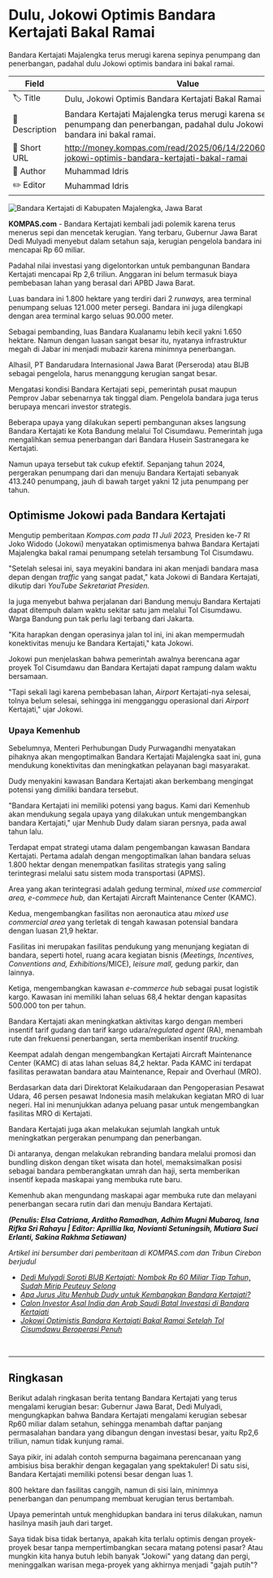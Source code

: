 # Dulu, Jokowi Optimis Bandara Kertajati Bakal Ramai

Bandara Kertajati Majalengka terus merugi karena sepinya penumpang dan penerbangan, padahal dulu Jokowi optimis bandara ini bakal ramai.

| Field         | Value                                                       |
|---------------|-------------------------------------------------------------|
| 🏷️ Title       | Dulu, Jokowi Optimis Bandara Kertajati Bakal Ramai |
| 📝 Description | Bandara Kertajati Majalengka terus merugi karena sepinya penumpang dan penerbangan, padahal dulu Jokowi optimis bandara ini bakal ramai. |
| 🔗 Short URL   | http://money.kompas.com/read/2025/06/14/220600026/dulu-jokowi-optimis-bandara-kertajati-bakal-ramai |
| 👤 Author      | Muhammad Idris |
| ✏️ Editor      | Muhammad Idris |

![Bandara Kertajati di Kabupaten Majalengka, Jawa Barat](https://asset.kompas.com/crops/BYNMdxn050Y3qm3j-RKQHRcxN8M=/100x0:941x561/750x500/data/photo/2022/11/02/636214a5638f3.jpg)

**KOMPAS.com** - Bandara Kertajati kembali jadi polemik karena terus menerus sepi dan mencetak kerugian. Yang terbaru, Gubernur Jawa Barat Dedi Mulyadi menyebut dalam setahun saja, kerugian pengelola bandara ini mencapai Rp 60 miliar.

Padahal nilai investasi yang digelontorkan untuk pembangunan Bandara Kertajati mencapai Rp 2,6 triliun. Anggaran ini belum termasuk biaya pembebasan lahan yang berasal dari APBD Jawa Barat.

Luas bandara ini 1.800 hektare yang terdiri dari 2 *runways,* area terminal penumpang seluas 121.000 meter persegi. Bandara ini juga dilengkapi dengan area terminal kargo seluas 90.000 meter.

Sebagai pembanding, luas Bandara Kualanamu lebih kecil yakni 1.650 hektare. Namun dengan luasan sangat besar itu, nyatanya infrastruktur megah di Jabar ini menjadi mubazir karena minimnya penerbangan.

Alhasil, PT Bandarudara Internasional Jawa Barat (Perseroda) atau BIJB sebagai pengelola, harus menanggung kerugian sangat besar.

Mengatasi kondisi Bandara Kertajati sepi, pemerintah pusat maupun Pemprov Jabar sebenarnya tak tinggal diam. Pengelola bandara juga terus berupaya mencari investor strategis.

Beberapa upaya yang dilakukan seperti pembangunan akses langsung Bandara Kertajati ke Kota Bandung melalui Tol Cisumdawu. Pemerintah juga mengalihkan semua penerbangan dari Bandara Husein Sastranegara ke Kertajati.

Namun upaya tersebut tak cukup efektif. Sepanjang tahun 2024, pergerakan penumpang dari dan menuju Bandara Kertajati sebanyak 413.240 penumpang, jauh di bawah target yakni 12 juta penumpang per tahun.

## Optimisme Jokowi pada Bandara Kertajati

Mengutip pemberitaan *Kompas.com pada 11 Juli 2023,* Presiden ke-7 RI Joko Widodo (Jokowi) menyatakan optimismenya bahwa Bandara Kertajati Majalengka bakal ramai penumpang setelah tersambung Tol Cisumdawu.

\"Setelah selesai ini, saya meyakini bandara ini akan menjadi bandara masa depan dengan *traffic* yang sangat padat,\" kata Jokowi di Bandara Kertajati, dikutip dari *YouTube Sekretariat Presiden.*

Ia juga menyebut bahwa perjalanan dari Bandung menuju Bandara Kertajati dapat ditempuh dalam waktu sekitar satu jam melalui Tol Cisumdawu. Warga Bandung pun tak perlu lagi terbang dari Jakarta.

\"Kita harapkan dengan operasinya jalan tol ini, ini akan mempermudah konektivitas menuju ke Bandara Kertajati,\" kata Jokowi.

Jokowi pun menjelaskan bahwa pemerintah awalnya berencana agar proyek Tol Cisumdawu dan Bandara Kertajati dapat rampung dalam waktu bersamaan.

\"Tapi sekali lagi karena pembebasan lahan, *Airport* Kertajati-nya selesai, tolnya belum selesai, sehingga ini mengganggu operasional dari *Airport* Kertajati,\" ujar Jokowi.

### Upaya Kemenhub

Sebelumnya, Menteri Perhubungan Dudy Purwagandhi menyatakan pihaknya akan mengoptimalkan Bandara Kertajati Majalengka saat ini, guna mendukung konektivitas dan meningkatkan pelayanan bagi masyarakat.

Dudy menyakini kawasan Bandara Kertajati akan berkembang mengingat potensi yang dimiliki bandara tersebut.

\"Bandara Kertajati ini memiliki potensi yang bagus. Kami dari Kemenhub akan mendukung segala upaya yang dilakukan untuk mengembangkan bandara Kertajati,\" ujar Menhub Dudy dalam siaran persnya, pada awal tahun lalu.

Terdapat empat strategi utama dalam pengembangan kawasan Bandara Kertajati. Pertama adalah dengan mengoptimalkan lahan bandara seluas 1.800 hektar dengan menempatkan fasilitas strategis yang saling terintegrasi melalui satu sistem moda transportasi (APMS).

Area yang akan terintegrasi adalah gedung terminal, *mixed use commercial area, e-commece hub,* dan Kertajati Aircraft Maintenance Center (KAMC).

Kedua, mengembangkan fasilitas non aeronautica atau *mixed use commercial area* yang terletak di tengah kawasan potensial bandara dengan luasan 21,9 hektar.

Fasilitas ini merupakan fasilitas pendukung yang menunjang kegiatan di bandara, seperti hotel, ruang acara kegiatan bisnis (*Meetings, Incentives, Conventions and, Exhibitions*/MICE), *leisure mall,* gedung parkir, dan lainnya.

Ketiga, mengembangkan kawasan *e-commerce hub* sebagai pusat logistik kargo. Kawasan ini memiliki lahan seluas 68,4 hektar dengan kapasitas 500.000 ton per tahun.

Bandara Kertajati akan meningkatkan aktivitas kargo dengan memberi insentif tarif gudang dan tarif kargo udara/*regulated agent* (RA), menambah rute dan frekuensi penerbangan, serta memberikan insentif *trucking.*

Keempat adalah dengan mengembangkan Kertajati Aircraft Maintenance Center (KAMC) di atas lahan seluas 84,2 hektar. Pada KAMC ini terdapat fasilitas perawatan bandara atau Maintenance, Repair and Overhaul (MRO).

Berdasarkan data dari Direktorat Kelaikudaraan dan Pengoperasian Pesawat Udara, 46 persen pesawat Indonesia masih melakukan kegiatan MRO di luar negeri. Hal ini menunjukkan adanya peluang pasar untuk mengembangkan fasilitas MRO di Kertajati.

Bandara Kertajati juga akan melakukan sejumlah langkah untuk meningkatkan pergerakan penumpang dan penerbangan.

Di antaranya, dengan melakukan rebranding bandara melalui promosi dan bundling diskon dengan tiket wisata dan hotel, memaksimalkan posisi sebagai bandara pemberangkatan umrah dan haji, serta memberikan insentif kepada maskapai yang membuka rute baru.

Kemenhub akan mengundang maskapai agar membuka rute dan melayani penerbangan secara rutin dari dan menuju Bandara Kertajati.

***(Penulis: Elsa Catriana, Arditho Ramadhan, Adhim Mugni Mubaroq, Isna Rifka Sri Rahayu \| Editor: Aprillia Ika, Novianti Setuningsih, Mutiara Suci Erlanti, Sakina Rakhma Setiawan)***

*Artikel ini bersumber dari pemberitaan di KOMPAS.com dan Tribun Cirebon berjudul*

- *[Dedi Mulyadi Soroti BIJB Kertajati: Nombok Rp 60 Miliar Tiap Tahun, Sudah Mirip Peuteuy Selong](https://cirebon.tribunnews.com/2025/06/07/dedi-mulyadi-soroti-bijb-kertajati-nombok-rp-30-miliar-tiap-tahun-sudah-mirip-peuteuy-selong)*
- *[Apa Jurus Jitu Menhub Dudy untuk Kembangkan Bandara Kertajati?](https://money.kompas.com/read/2025/01/10/120000026/apa-jurus-jitu-menhub-dudy-untuk-kembangkan-bandara-kertajati-?page=all)*
- *[Calon Investor Asal India dan Arab Saudi Batal Investasi di Bandara Kertajati](https://money.kompas.com/read/2024/06/11/195821826/calon-investor-asal-india-dan-arab-saudi-batal-investasi-di-bandara-kertajati?page=all)*
- *[Jokowi Optimistis Bandara Kertajati Bakal Ramai Setelah Tol Cisumdawu Beroperasi Penuh](https://nasional.kompas.com/read/2023/07/11/11550521/jokowi-optimistis-bandara-kertajati-bakal-ramai-setelah-tol-cisumdawu)*

 

---
## Ringkasan

Berikut adalah ringkasan berita tentang Bandara Kertajati yang terus mengalami kerugian besar: Gubernur Jawa Barat, Dedi Mulyadi, mengungkapkan bahwa Bandara Kertajati mengalami kerugian sebesar Rp60 miliar dalam setahun, sehingga menambah daftar panjang permasalahan bandara yang dibangun dengan investasi besar, yaitu Rp2,6 triliun, namun tidak kunjung ramai.



Saya pikir, ini adalah contoh sempurna bagaimana perencanaan yang ambisius bisa berakhir dengan kegagalan yang spektakuler! Di satu sisi, Bandara Kertajati memiliki potensi besar dengan luas 1.

800 hektare dan fasilitas canggih, namun di sisi lain, minimnya penerbangan dan penumpang membuat kerugian terus bertambah.

 Upaya pemerintah untuk menghidupkan bandara ini terus dilakukan, namun hasilnya masih jauh dari target.

 Saya tidak bisa tidak bertanya, apakah kita terlalu optimis dengan proyek-proyek besar tanpa mempertimbangkan secara matang potensi pasar? Atau mungkin kita hanya butuh lebih banyak "Jokowi" yang datang dan pergi, meninggalkan warisan mega-proyek yang akhirnya menjadi "gajah putih"?
